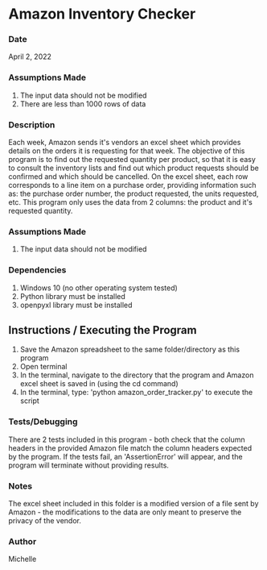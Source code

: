 # Amazon Inventory Checker

### Date

April 2, 2022

### Assumptions Made

1. The input data should not be modified
2. There are less than 1000 rows of data

### Description

Each week, Amazon sends it's vendors an excel sheet which provides details on the orders it is requesting for that week.
The objective of this program is to find out the requested quantity per product, so that it is easy to consult the inventory lists and find out which product requests should be confirmed and which should be cancelled.
On the excel sheet, each row corresponds to a line item on a purchase order, providing information such as: the purchase order number, the product requested, the units requested, etc.
This program only uses the data from 2 columns: the product and it's requested quantity.

### Assumptions Made

1. The input data should not be modified

### Dependencies

1. Windows 10 (no other operating system tested)
2. Python library must be installed
3. openpyxl library must be installed

## Instructions / Executing the Program

1. Save the Amazon spreadsheet to the same folder/directory as this program
2. Open terminal
3. In the terminal, navigate to the directory that the program and Amazon excel sheet is saved in (using the cd command)
4. In the terminal, type: 'python amazon_order_tracker.py' to execute the script

### Tests/Debugging

There are 2 tests included in this program - both check that the column headers in the provided Amazon file match the column headers expected by the program.
If the tests fail, an 'AssertionError' will appear, and the program will terminate without providing results.

### Notes

The excel sheet included in this folder is a modified version of a file sent by Amazon - the modifications to the data are only meant to preserve the privacy of the vendor.

### Author

Michelle
